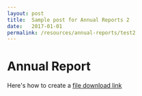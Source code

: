 ```yaml
---
layout: post
title:  Sample post for Annual Reports 2
date:   2017-01-01
permalink: /resources/annual-reports/test2
---
```


# Annual Report
Here's how to create a [file download link](../annual-reports/Sentosa_AR_1718.pdf)
